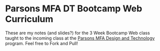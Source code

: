 Parsons MFA DT Bootcamp Web Curriculum
=========
These are my notes (and slides?) for the 3 Week Bootcamp Web class taught to the incoming class at the [Parsons MFA Design and Technology](http://www.newschool.edu/parsons/mfa-design-technology/) program. Feel free to Fork and Pull!